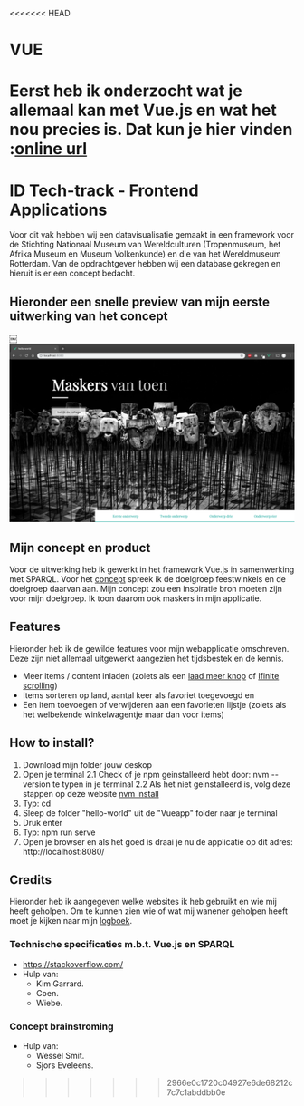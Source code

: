 <<<<<<< HEAD
# VUE
Eerst heb ik onderzocht wat je allemaal kan met Vue.js en wat het nou precies is. Dat kun je hier vinden :[online url](https://roycsuka.github.io/portfolio/)
=======
# ID Tech-track - Frontend Applications
Voor dit vak hebben wij een datavisualisatie gemaakt in een framework voor de Stichting Nationaal Museum van Wereldculturen (Tropenmuseum, het Afrika Museum en Museum Volkenkunde) en die van het Wereldmuseum Rotterdam. Van de opdrachtgever hebben wij een database gekregen en hieruit is er een concept bedacht.

## Hieronder een snelle preview van mijn eerste uitwerking van het concept
￼![Eerste afbeelding Maskers van Toen](https://github.com/RoyCsuka/assets/blob/master/maskersvantoen.png?raw=true)

## Mijn concept en product
Voor de uitwerking heb ik gewerkt in het framework Vue.js in samenwerking met SPARQL. Voor het [concept](https://github.com/RoyCsuka/frontend-applications/wiki/Concept) spreek ik de doelgroep feestwinkels en de doelgroep daarvan aan. Mijn concept zou een inspiratie bron moeten zijn voor mijn doelgroep. Ik toon daarom ook maskers in mijn applicatie.

## Features
Hieronder heb ik de gewilde features voor mijn webapplicatie omschreven. Deze zijn niet allemaal uitgewerkt aangezien het tijdsbestek en de kennis.
- Meer items / content inladen (zoiets als een [laad meer knop](https://i.stack.imgur.com/hqCe1.jpg) of [Ifinite scrolling](https://www.nngroup.com/articles/infinite-scrolling/))
- Items sorteren op land, aantal keer als favoriet toegevoegd en 
- Een item toevoegen of verwijderen aan een favorieten lijstje (zoiets als het welbekende winkelwagentje maar dan voor items)

## How to install?
1. Download mijn folder jouw deskop
2. Open je terminal
2.1 Check of je npm geinstalleerd hebt door: nvm --version te typen in je terminal
2.2 Als het niet geinstalleerd is, volg deze stappen op deze website [nvm install](https://nodesource.com/blog/installing-node-js-tutorial-using-nvm-on-mac-os-x-and-ubuntu/)
3. Typ: cd
4. Sleep de folder "hello-world" uit de "Vueapp" folder naar je terminal
5. Druk enter
6. Typ: npm run serve
7. Open je browser en als het goed is draai je nu de applicatie op dit adres: http://localhost:8080/

## Credits
Hieronder heb ik aangegeven welke websites ik heb gebruikt en wie mij heeft geholpen. Om te kunnen zien wie of wat mij wanener geholpen heeft moet je kijken naar mijn [logboek](https://github.com/RoyCsuka/frontend-applications/wiki/Vue).
### Technische specificaties m.b.t. Vue.js en SPARQL
- https://stackoverflow.com/
- Hulp van:
  - Kim Garrard.
  - Coen.
  - Wiebe.
### Concept brainstroming
- Hulp van:
  - Wessel Smit.
  - Sjors Eveleens.
>>>>>>> 2966e0c1720c04927e6de68212c7c7c1abddbb0e
